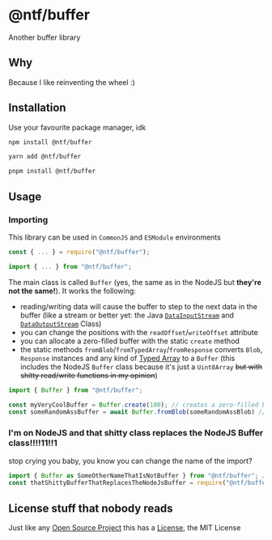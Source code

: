 # @ntf/buffer

Another buffer library

## Why

Because I like reinventing the wheel :)

## Installation

Use your favourite package manager, idk

```sh
npm install @ntf/buffer
```

```sh
yarn add @ntf/buffer
```

```sh
pnpm install @ntf/buffer
```

## Usage

### Importing

This library can be used in `CommonJS` and `ESModule` environments

```typescript
const { ... } = require("@ntf/buffer");
```

```typescript
import { ... } from "@ntf/buffer";
```

The main class is called `Buffer` (yes, the same as in the NodeJS but **they're not the same!**). It works the following:

- reading/writing data will cause the buffer to step to the next data in the buffer (like a stream or better yet: the Java [`DataInputStream`](https://docs.oracle.com/javase/8/docs/api/java/io/DataInputStream.html) and [`DataOutputStream`](https://docs.oracle.com/javase/8/docs/api/java/io/DataOutputStream.html) Class)
- you can change the positions with the `readOffset`/`writeOffset` attribute
- you can allocate a zero-filled buffer with the static `create` method
- the static methods `fromBlob`/`fromTypedArray`/`fromResponse` converts `Blob`, `Response` instances and any kind of [Typed Array](https://developer.mozilla.org/en-US/docs/Web/JavaScript/Guide/Typed_arrays#typed_array_views) to a `Buffer` (this includes the NodeJS `Buffer` class because it's just a `Uint8Array` ~~but with shitty read/write functions in my opinion~~)

```typescript
import { Buffer } from "@ntf/buffer";

const myVeryCoolBuffer = Buffer.create(100); // creates a zero-filled buffer with the size of 100 bytes
const someRandomAssBuffer = await Buffer.fromBlob(someRandomAssBlob) // this static method and "fromResponse" returns a Promise<Buffer>
```

### I'm on NodeJS and that shitty class replaces the NodeJS Buffer class!!!!11!!1

stop crying you baby, you know you can change the name of the import?

```typescript
import { Buffer as SomeOtherNameThatIsNotBuffer } from "@ntf/buffer"; // ES Module
const thatShittyBufferThatReplacesTheNodeJsBuffer = require("@ntf/buffer").Buffer; // CommonJS
```

## License stuff that nobody reads

Just like any [Open Source Project](https://github.com/N1ghtTheF0x/ntf-buffer) this has a [License](./LICENSE), the MIT License
